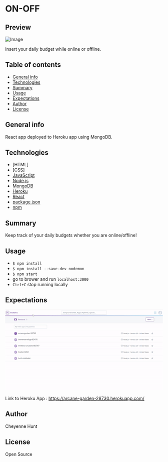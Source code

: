 # ON-OFF

## Preview
![Image](sample/tracker.png)


Insert your daily budget while online or offline.

## Table of contents

- [General info](#general-info)
- [Technologies](#Technologies)
- [Summary](#Summary)
- [Usage](#Usage)
- [Expectations](#Expectations)
- [Author](#Author)
- [License](#License)

## General info

React app deployed to Heroku app using MongoDB. 

## Technologies
- [HTML]
- [CSS]
- [JavaScript](https://www.javascript.com/)
- [Node.js](https://nodejs.org/)
- [MongoDB](https://www.mongodb.com/cloud/atlas/lp/try2?utm_source=google&utm_campaign=gs_footprint_row_search_brand_phrase_intent_test_atlas_desktop&utm_term=mongodb&utm_medium=cpc_paid_search&utm_ad=p&utm_ad_campaign_id=11295578158&gclid=CjwKCAjwoc_8BRAcEiwAzJevtcHPwdROYxuhEfiqyYVANZk0H0bWLs0n-F_q_-S7PGeIpxGyRSOZMBoCZ4QQAvD_BwE)
- [Heroku](https://id.heroku.com/login)
- [React](https://reactjs.org/)
- [package.json](https://docs.npmjs.com/creating-a-package-json-file)
- [npm](https://www.npmjs.com/)
## Summary

Keep track of your daily budgets whether you are online/offline!

## Usage
- `$ npm install`
- `$ npm install --save-dev nodemon`
- `$ npm start`
- go to brower and run `localhost:3000`
- `Ctrl+C` stop running locally 



## Expectations
![GIF](sample/heroku.gif)



Link to Heroku App : https://arcane-garden-28730.herokuapp.com/






## Author

Cheyenne Hunt

## License

Open Source